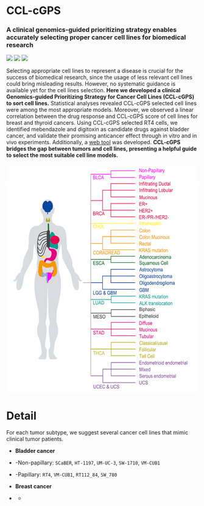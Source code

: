 # CCL-cGPS
### A clinical genomics-guided prioritizing strategy enables accurately selecting proper cancer cell lines for biomedical research

<img src='https://img.shields.io/badge/ligand--receptor-database-brightgreen'> <img src='https://img.shields.io/badge/human-3%2C398-orange'> <img src='https://img.shields.io/badge/mouse-2%2C033-blue'> 

Selecting appropriate cell lines to represent a disease is crucial for the success of biomedical research, since the usage of less relevant cell lines could bring misleading results. However, no systematic guidance is available yet for the cell lines selection. __Here we developed a clinical Genomics-guided Prioritizing Strategy for Cancer Cell Lines (CCL-cGPS) to sort cell lines.__ Statistical analyses revealed CCL-cGPS selected cell lines were among the most appropriate models. Moreover, we observed a linear correlation between the drug response and CCL-cGPS score of cell lines for breast and thyroid cancers. Using CCL-cGPS selected RT4 cells, we identified mebendazole and digitoxin as candidate drugs against bladder cancer, and validate their promising anticancer effect through in vitro and in vivo experiments. Additionally, a [web tool](http:/tcm.zju.edu.cn/cgps) was developed. __CCL-cGPS bridges the gap between tumors and cell lines, presenting a helpful guide to select the most suitable cell line models.__

<img src='https://github.com/ZJUFanLab/CCL-cGPS/blob/master/img/tumor.png' width = "600" height = "600"> 

# Detail
For each tumor subtype, we suggest several cancer cell lines that mimic clinical tumor patients.

- __Bladder cancer__
- -Non-papillary: `SCaBER`, `HT-1197`, `UM-UC-3`, `SW-1710`, `VM-CUB1`
- -Papillary: `RT4`, `VM-CUB1`, `RT112_84`, `SW_780`

- __Breast cancer__
- -